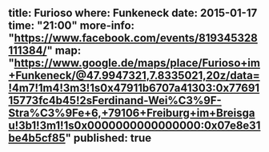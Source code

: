 title: Furioso
where: Funkeneck
date: 2015-01-17
time: "21:00"
more-info: "https://www.facebook.com/events/819345328111384/"
map: "https://www.google.de/maps/place/Furioso+im+Funkeneck/@47.9947321,7.8335021,20z/data=!4m7!1m4!3m3!1s0x47911b6707a41303:0x7769115773fc4b45!2sFerdinand-Wei%C3%9F-Stra%C3%9Fe+6,+79106+Freiburg+im+Breisgau!3b1!3m1!1s0x0000000000000000:0x07e8e31be4b5cf85"
published: true
---
